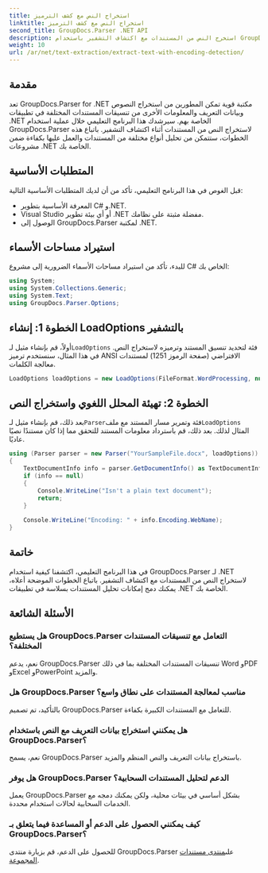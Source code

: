 ```yaml
---
title: استخراج النص مع كشف الترميز
linktitle: استخراج النص مع كشف الترميز
second_title: GroupDocs.Parser .NET API
description: استخرج النص من المستندات مع اكتشاف التشفير باستخدام GroupDocs.Parser لـ .NET. تحليل التنسيقات المختلفة بكفاءة في تطبيقات .NET الخاصة بك.
weight: 10
url: /ar/net/text-extraction/extract-text-with-encoding-detection/
---
```

## مقدمة
تعد GroupDocs.Parser for .NET مكتبة قوية تمكن المطورين من استخراج النصوص وبيانات التعريف والمعلومات الأخرى من تنسيقات المستندات المختلفة في تطبيقات .NET الخاصة بهم. سيرشدك هذا البرنامج التعليمي خلال عملية استخدام GroupDocs.Parser لاستخراج النص من المستندات أثناء اكتشاف التشفير. باتباع هذه الخطوات، ستتمكن من تحليل أنواع مختلفة من المستندات والعمل عليها بكفاءة ضمن مشروعات .NET الخاصة بك.
## المتطلبات الأساسية
قبل الغوص في هذا البرنامج التعليمي، تأكد من أن لديك المتطلبات الأساسية التالية:
- المعرفة الأساسية بتطوير C# و.NET.
- Visual Studio أو أي بيئة تطوير .NET مفضلة مثبتة على نظامك.
- الوصول إلى GroupDocs.Parser لمكتبة .NET.

## استيراد مساحات الأسماء
للبدء، تأكد من استيراد مساحات الأسماء الضرورية إلى مشروع C# الخاص بك:
```csharp
using System;
using System.Collections.Generic;
using System.Text;
using GroupDocs.Parser.Options;
```
## الخطوة 1: إنشاء LoadOptions بالتشفير
 أولاً، قم بإنشاء مثيل لـ`LoadOptions` فئة لتحديد تنسيق المستند وترميزه لاستخراج النص. في هذا المثال، سنستخدم ترميز ANSI الافتراضي (صفحة الرموز 1251) لمستندات معالجة الكلمات.
```csharp
LoadOptions loadOptions = new LoadOptions(FileFormat.WordProcessing, null, null, Encoding.GetEncoding(1251));
```
## الخطوة 2: تهيئة المحلل اللغوي واستخراج النص
 بعد ذلك، قم بإنشاء مثيل لـ`Parser`فئة وتمرير مسار المستند مع ملف`LoadOptions` المثال لذلك. بعد ذلك، قم باسترداد معلومات المستند للتحقق مما إذا كان مستندًا نصيًا عاديًا.
```csharp
using (Parser parser = new Parser("YourSampleFile.docx", loadOptions))
{
    TextDocumentInfo info = parser.GetDocumentInfo() as TextDocumentInfo;
    if (info == null)
    {
        Console.WriteLine("Isn't a plain text document");
        return;
    }
    
    Console.WriteLine("Encoding: " + info.Encoding.WebName);
}
```

## خاتمة
في هذا البرنامج التعليمي، اكتشفنا كيفية استخدام GroupDocs.Parser لـ .NET لاستخراج النص من المستندات مع اكتشاف التشفير. باتباع الخطوات الموضحة أعلاه، يمكنك دمج إمكانات تحليل المستندات بسلاسة في تطبيقات .NET الخاصة بك.

## الأسئلة الشائعة
### هل يستطيع GroupDocs.Parser التعامل مع تنسيقات المستندات المختلفة؟
نعم، يدعم GroupDocs.Parser تنسيقات المستندات المختلفة بما في ذلك Word وPDF وExcel وPowerPoint والمزيد.
### هل GroupDocs.Parser مناسب لمعالجة المستندات على نطاق واسع؟
بالتأكيد، تم تصميم GroupDocs.Parser للتعامل مع المستندات الكبيرة بكفاءة.
### هل يمكنني استخراج بيانات التعريف مع النص باستخدام GroupDocs.Parser؟
نعم، يسمح GroupDocs.Parser باستخراج بيانات التعريف والنص المنظم والمزيد.
### هل يوفر GroupDocs.Parser الدعم لتحليل المستندات السحابية؟
يعمل GroupDocs.Parser بشكل أساسي في بيئات محلية، ولكن يمكنك دمجه مع الخدمات السحابية لحالات استخدام محددة.
### كيف يمكنني الحصول على الدعم أو المساعدة فيما يتعلق بـ GroupDocs.Parser؟
للحصول على الدعم، قم بزيارة منتدى GroupDocs.Parser على[منتدى مستندات المجموعة](https://forum.groupdocs.com/c/parser/17).